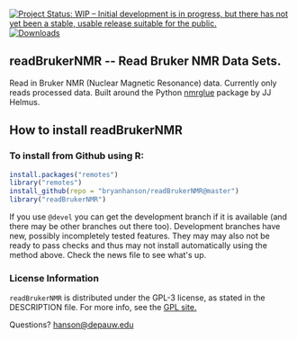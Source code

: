 [![Project Status: WIP – Initial development is in progress, but there has not yet been a stable, usable release suitable for the public.](https://www.repostatus.org/badges/latest/wip.svg)](https://www.repostatus.org/#wip) [![Downloads](https://cranlogs.r-pkg.org/badges/readBrukerNMR)](https://cran.r-project.org/package=readBrukerNMR)

## readBrukerNMR -- Read Bruker NMR Data Sets.

Read in Bruker NMR (Nuclear Magnetic Resonance) data.  Currently only reads processed data.  Built around the Python [nmrglue](https://github.com/jjhelmus/nmrglue) package by JJ Helmus.

## How to install readBrukerNMR

<!-- ### From CRAN using R:

````r
chooseCRANmirror() # choose a CRAN mirror
install.packages("readBrukerNMR")
library("readBrukerNMR")
```` -->

### To install from Github using R:

````r
install.packages("remotes")
library("remotes")
install_github(repo = "bryanhanson/readBrukerNMR@master")
library("readBrukerNMR")
````
If you use `@devel` you can get the development branch if it is available (and there may be other branches out there too).  Development branches have new, possibly incompletely tested features.  They may may also not be ready to pass checks and thus may not install automatically using the method above.  Check the news file to see what's up.

### License Information

`readBrukerNMR` is distributed under the GPL-3 license, as stated in the DESCRIPTION file.  For more info, see the [GPL site.](https://www.gnu.org/licenses/gpl.html)

Questions?  hanson@depauw.edu
